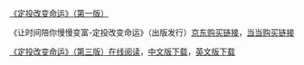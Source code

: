 
[《定投改变命运》（第一版）](https://github.com/xiaolai/regular-investing-in-box)

《让时间陪你慢慢变富-定投改变命运》（出版发行）[京东购买链接](https://item.jd.com/12605781.html)，[当当购买链接](http://product.dangdang.com/28493272.html?_utm_ad_id=83757)

[《定投改变命运》（第三版）在线阅读](https://onregularinvesting.com/#/)，[中文版下载](/books/on-regularinvesting-cn.pdf)，[英文版下载](/books/on-regularinvesting-en.pdf)

